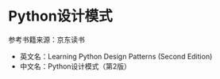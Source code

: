 # Python设计模式

参考书籍来源：京东读书
- 英文名：Learning Python Design Patterns (Second Edition)
- 中文名：Python设计模式（第2版）

